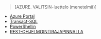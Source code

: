 > [AZURE. VALITSIN-luettelo (menetelmä)]
- [Azure Portal](sql-database-configure-firewall-settings.md)
- [Transact-SQL](sql-database-configure-firewall-settings-tsql.md)
- [PowerShellin](sql-database-configure-firewall-settings-powershell.md)
- [REST-OHJELMOINTIRAJAPINNALLA](sql-database-configure-firewall-settings-rest.md)

